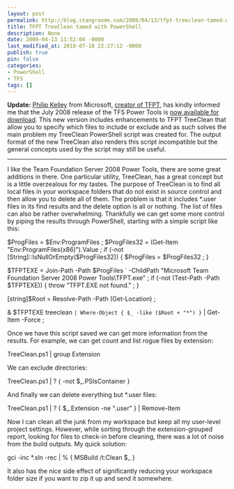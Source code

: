 ```yaml
---
layout: post
permalink: http://blog.stangroome.com/2008/04/13/tfpt-treeclean-tamed-with-powershell/
title: TFPT TreeClean tamed with PowerShell
description: None
date: 2008-04-13 11:52:04 -0000
last_modified_at: 2010-07-18 22:27:12 -0000
publish: true
pin: false
categories:
- PowerShell
- TFS
tags: []
---
```

**Update:** [Philip Kelley](http://forums.microsoft.com/msdn/User/Profile.aspx?UserID=833470&SiteID=1) from Microsoft, [creator of TFPT](https://blogs.msdn.com/buckh/archive/2007/01/10/five-things-about-me.aspx), has kindly informed me that the July 2008 release of the TFS Power Tools is [now available for download](http://www.microsoft.com/downloads/details.aspx?FamilyID=00803636-1d16-4df1-8a3d-ef1ad4f4bbab&displaylang=en). This new version includes enhancements to TFPT TreeClean that allow you to specify which files to include or exclude and as such solves the main problem my TreeClean PowerShell script was created for. The output format of the new TreeClean also renders this script incompatible but the general concepts used by the script may still be useful.

* * *

I like the Team Foundation Server 2008 Power Tools, there are some great additions in there. One particular utility, TreeClean, has a great concept but is a little overzealous for my tastes. The purpose of TreeClean is to find all local files in your workspace folders that do not exist in source control and then allow you to delete all of them. The problem is that it includes *.user files in its find results and the delete option is all or nothing. The list of files can also be rather overwhelming. Thankfully we can get some more control by piping the results through PowerShell, starting with a simple script like this:

$ProgFiles = $Env:ProgramFiles ; $ProgFiles32 = (Get-Item "Env:ProgramFiles(x86)").Value ; if (-not [String]::IsNullOrEmpty($ProgFiles32)) { $ProgFiles = $ProgFiles32 ; }

$TFPTEXE = Join-Path -Path $ProgFiles ` -ChildPath "Microsoft Team Foundation Server 2008 Power Tools\TFPT.exe" ; if (-not (Test-Path -Path $TFPTEXE)) { throw "TFPT.EXE not found." ; }

[string]$Root = Resolve-Path -Path (Get-Location) ;

& $TFPTEXE treeclean ` | Where-Object { $_ -like ($Root + "*") } ` | Get-Item -Force ;

Once we have this script saved we can get more information from the results. For example, we can get count and list rogue files by extension:

TreeClean.ps1 | group Extension

We can exclude directories:

TreeClean.ps1 | ? { -not $_.PSIsContainer }

And finally we can delete everything but *.user files:

TreeClean.ps1 | ? { $_.Extension -ne ".user" } | Remove-Item

Now I can clean all the junk from my workspace but keep all my user-level project settings. However, while sorting through the extension-grouped report, looking for files to check-in before cleaning, there was a lot of noise from the build outputs. My quick solution:

gci -inc *.sln -rec | % { MSBuild /t:Clean $_ }

It also has the nice side effect of significantly reducing your workspace folder size if you want to zip it up and send it somewhere.
